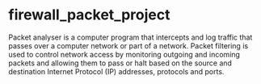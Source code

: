 # firewall_packet_project
Packet analyser is a computer program that intercepts and log traffic that passes over a computer network or part of a network. Packet filtering is used to control network access by monitoring outgoing and incoming packets and allowing them to pass or halt based on the source and destination Internet Protocol (IP) addresses, protocols and ports.
